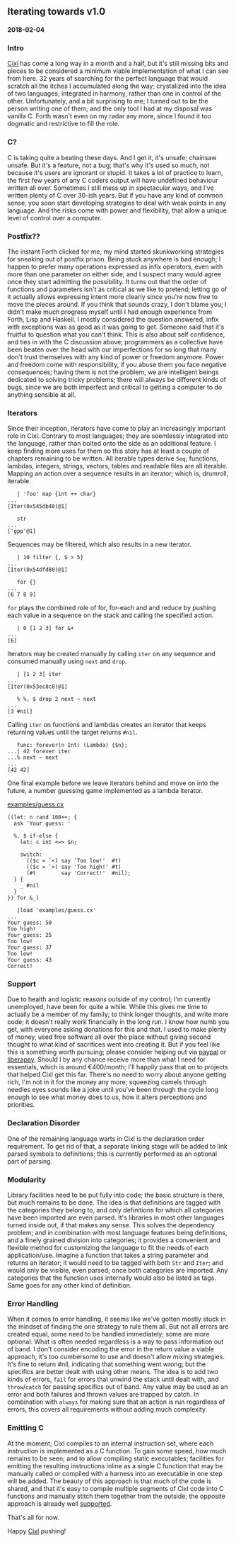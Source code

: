 ## Iterating towards v1.0
#### 2018-02-04

### Intro
[Cixl](https://github.com/basic-gongfu/cixl) has come a long way in a month and a half, but it's still missing bits and pieces to be considered a minimum viable implementation of what I can see from here. 32 years of searching for the perfect language that would scratch all the itches I accumulated along the way; crystalized into the idea of two languages; integrated in harmony, rather than one in control of the other. Unfortunately, and a bit surprising to me; I turned out to be the person writing one of them; and the only tool I had at my disposal was vanilla C. Forth wasn't even on my radar any more, since I found it too dogmatic and restrictive to fill the role.

### C?
C is taking quite a beating these days. And I get it, it's unsafe; chainsaw unsafe. But it's a feature, not a bug; that's why it's used so much, not because it's users are ignorant or stupid. It takes a lot of practice to learn, the first few years of any C coders output will have undefined behaviour written all over. Sometimes I still mess up in spectacular ways, and I've written plenty of C over 30-ish years. But if you have any kind of common sense, you soon start developing strategies to deal with weak points in any language. And the risks come with power and flexibility, that allow a unique level of control over a computer.

### Postfix??
The instant Forth clicked for me, my mind started skunkworking strategies for sneaking out of postfix prison. Being stuck anywhere is bad enough; I happen to prefer many operations expressed as infix operators, even with more than one parameter on either side; and I suspect many would agree once they start admitting the possibility. It turns out that the order of functions and parameters isn't as critical as we like to pretend; letting go of it actually allows expressing intent more clearly since you're now free to move the pieces around. If you think that sounds crazy, I don't blame you; I didn't make much progress myself until I had enough experience from Forth, Lisp and Haskell. I mostly considered the question answered, infix with exceptions was as good as it was going to get. Someone said that it's fruitful to question what you can't think. This is also about self confidence, and ties in with the C discussion above; programmers as a collective have been beaten over the head with our imperfections for so long that many don't trust themselves with any kind of power or freedom anymore. Power and freedom come with responsibility, if you abuse them you face negative consequences; having them is not the problem, we are intelligent beings dedicated to solving tricky problems; there will always be different kinds of bugs, since we are both imperfect and critical to getting a computer to do anything sensible at all.

### Iterators
Since their inception, iterators have come to play an increasingly important role in Cixl. Contrary to most languages; they are seemlessly integrated into the language, rather than bolted onto the side as an additional feature. I keep finding more uses for them so this story has at least a couple of chapters remaining to be written. All iterable types derive ```Seq```; functions, lambdas, integers, strings, vectors, tables and readable files are all iterable. Mapping an action over a sequence results in an iterator; which is, drumroll, iterable.

```
   | 'foo' map {int ++ char}
...
[Iter(0x545db40)@1]

   str
...
['gpp'@1]
```
Sequences may be filtered, which also results in a new iterator.

```
   | 10 filter {, $ > 5}
...
[Iter(0x54dfd80)@1]

   for {}
...
[6 7 8 9]
```

```for``` plays the combined role of for, for-each and and reduce by pushing each value in a sequence on the stack and calling the specified action.

```
   | 0 [1 2 3] for &+
...
[6]

```

Iterators may be created manually by calling ```iter``` on any sequence and consumed manually using ```next``` and ```drop```.

```
   | [1 2 3] iter
...
[Iter(0x53ec8c0)@1]

   % %, $ drop 2 next ~ next
...
[3 #nil]
```

Calling ```iter``` on functions and lambdas creates an iterator that keeps returning values until the target returns ```#nil```.

```
   func: forever(n Int) (Lambda) {$n};
...| 42 forever iter
...% next ~ next
...
[42 42]
```

One final example before we leave iterators behind and move on into the future, a number guessing game implemented as a lambda iterator.

[examples/guess.cx](https://github.com/basic-gongfu/cixl/blob/master/examples/guess.cx)
```
((let: n rand 100++; {
  ask 'Your guess: '
  
  %, $ if-else {
    let: c int <=> $n;

    switch:
      (($c = `<) say 'Too low!'  #t)
      (($c = `>) say 'Too high!' #t)
      (#t        say 'Correct!'  #nil);
  } {
    _ #nil
  }
}) for &_)
```

```
   |load 'examples/guess.cx'
...
Your guess: 50
Too high!
Your guess: 25
Too low!
Your guess: 37
Too low!
Your guess: 43
Correct!
```

### Support
Due to health and logistic reasons outside of my control; I'm currently unemployed, have been for quite a while. While this gives me time to actually be a member of my family; to think longer thoughts, and write more code; it doesn't really work financially in the long run. I know how numb you get, with everyone asking donations for this and that. I used to make plenty of money, used free software all over the place without giving second thought to what kind of sacrifices went into creating it. But if you feel like this is something worth pursuing; please consider helping out via [paypal](https://paypal.me/basicgongfu) or [liberapay](https://liberapay.com/basic-gongfu/donate). Should I by any chance receive more than what I need for essentials, which is around €400/month; I'll happily pass that on to projects that helped Cixl get this far. There's no need to worry about anyone getting rich, I'm not in it for the money any more; squeezing camels through needles eyes sounds like a joke until you've been through the cycle long enough to see what money does to us, how it alters perceptions and priorities.

### Declaration Disorder
One of the remaining language warts in Cixl is the declaration order requirement. To get rid of that, a separate linking stage will be added to link parsed symbols to definitions; this is currently performed as an optional part of parsing.

### Modularity
Library facilities need to be put fully into code; the basic structure is there, but much remains to be done. The idea is that definitions are tagged with the categories they belong to, and only definitions for which all categories have been imported are even parsed. It's libraries in most other languages turned inside out, if that makes any sense. This solves the dependency problem; and in combination with most language features being definitions, and a finely grained division into categories; it provides a convenient and flexible method for customizing the language to fit the needs of each application/use. Imagine a function that takes a string parameter and returns an iterator; it would need to be tagged with both ```Str``` and ```Iter```; and would only be visible, even parsed; once both categories are imported. Any categories that the function uses internally would also be listed as tags. Same goes for any other kind of definition.

### Error Handling
When it comes to error handling, it seems like we've gotten mostly stuck in the mindset of finding the one strategy to rule them all. But not all errors are created equal, some need to be handled immediately; some are more optional. What is often needed regardless is a way to pass information out of band. I don't consider encoding the error in the return value a viable approach, it's too cumbersome to use and doesn't allow mixing strategies. It's fine to return #nil, indicating that something went wrong; but the specifics are better dealt with using other means. The idea is to add two kinds of errors, ```fail``` for errors that unwind the stack until dealt with, and ```throw```/```catch``` for passing specifics out of band. Any value may be used as an error and both failures and thrown values are trapped by catch. In combination with ```always``` for making sure that an action is run regardless of errors, this covers all requirements without adding much complexity.

### Emitting C
At the moment; Cixl compiles to an internal instruction set, where each instruction is implemented as a C function. To gain some speed, how much remains to be seen; and to allow compiling static executables; facilities for emitting the resulting instructions inline as a single C function that may be manually called or compiled with a harness into an executable in one step will be added. The beauty of this approach is that much of the code is shared, and that it's easy to compile multiple segments of Cixl code into C functions and manually stitch them together from the outside; the opposite approach is already well [supported](https://github.com/basic-gongfu/cixl#embedding--extending).

That's all for now.

Happy [Cixl](https://github.com/basic-gongfu/cixl) pushing!